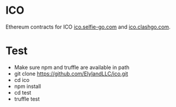 # ICO

Ethereum contracts for ICO [ico.selfie-go.com](https://ico.selfie-go.com) and [ico.clashgo.com](https://ico.clashgo.com).

# Test
* Make sure npm and truffle are available in path 
* git clone https://github.com/ElylandLLC/ico.git
* cd ico
* npm install
* cd test
* truffle test 
